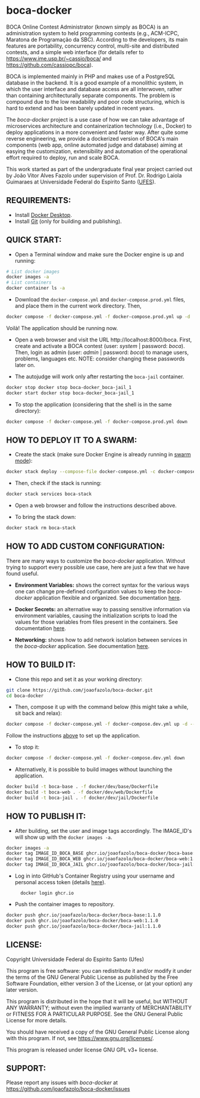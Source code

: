 # boca-docker

BOCA Online Contest Administrator (known simply as BOCA) is an administration system to held programming contests (e.g., ACM-ICPC, Maratona de Programação da SBC). According to the developers, its main features are portability, concurrency control, multi-site and distributed contests, and a simple web interface (for details refer to https://www.ime.usp.br/~cassio/boca/ and https://github.com/cassiopc/boca).

BOCA is implemented mainly in PHP and makes use of a PostgreSQL database in the backend. It is a good example of a monolithic system, in which the user interface and database access are all interwoven, rather than containing architecturally separate components. The problem is compound due to the low readability and poor code structuring, which is hard to extend and has been barely updated in recent years.

The _boca-docker_ project is a use case of how we can take advantage of microservices architecture and containerization technology (i.e., Docker) to deploy applications in a more convenient and faster way. After quite some reverse engineering, we provide a dockerized version of BOCA's main components (web app, online automated judge and database) aiming at easying the customization, extensibility and automation of the operational effort required to deploy, run and scale BOCA.

This work started as part of the undergraduate final year project carried out by João Vitor Alves Fazolo under supervision of Prof. Dr. Rodrigo Laiola Guimaraes at Universidade Federal do Espirito Santo ([UFES](https://www.ufes.br/)).

## REQUIREMENTS:

* Install [Docker Desktop](https://www.docker.com/get-started).
* Install [Git](https://github.com/git-guides/install-git) (only for building and publishing).

## QUICK START:

* Open a Terminal window and make sure the Docker engine is up and running:

```bash
# List docker images
docker images -a
# List containers
docker container ls -a
```

* Download the `docker-compose.yml` and `docker-compose.prod.yml` files, and place them in the current work directory. Then,

```bash
docker compose -f docker-compose.yml -f docker-compose.prod.yml up -d
```

Voilà! The application should be running now.

* Open a web browser and visit the URL http://localhost:8000/boca. First, create and activate a BOCA contest (user: _system_ | password: _boca_). Then, login as admin (user: _admin_ | password: _boca_) to manage users, problems, languages etc. NOTE: consider changing these passwords later on.

* The autojudge will work only after restarting the `boca-jail` container.

```bash
docker stop docker stop boca-docker_boca-jail_1
docker start docker stop boca-docker_boca-jail_1
```

* To stop the application (considering that the shell is in the same directory):

```bash
docker compose -f docker-compose.yml -f docker-compose.prod.yml down
```

## HOW TO DEPLOY IT TO A SWARM:

* Create the stack (make sure Docker Engine is already running in [swarm mode](https://docs.docker.com/engine/swarm/swarm-mode/)):

```bash
docker stack deploy --compose-file docker-compose.yml -c docker-compose.prod.yml boca-stack
```

* Then, check if the stack is running:

```bash
docker stack services boca-stack
```

* Open a web browser and follow the instructions described above.

* To bring the stack down:

```bash
docker stack rm boca-stack
```

## HOW TO ADD CUSTOM CONFIGURATION:

There are many ways to customize the _boca-docker_ application. Without trying to support every possible use case, here are just a few that we have found useful.

* **Environment Variables:** shows the correct syntax for the various ways one can change pre-defined configuration values to keep the _boca-docker_ application flexible and organized. See documentation [here](tests/env/README.md).

* **Docker Secrets:** an alternative way to passing sensitive information via environment variables, causing the initialization scripts to load the values for those variables from files present in the containers. See documentation [here](tests/secrets/README.md).

* **Networking:** shows how to add network isolation between services in the _boca-docker_ application. See documentation [here](tests/networks/README.md).

## HOW TO BUILD IT:

* Clone this repo and set it as your working directory:

```bash
git clone https://github.com/joaofazolo/boca-docker.git
cd boca-docker
```

* Then, compose it up with the command below (this might take a while, sit back and relax):

```bash
docker compose -f docker-compose.yml -f docker-compose.dev.yml up -d --build
```

Follow the instructions [above](#quick-start) to set up the application.

* To stop it:

```bash
docker compose -f docker-compose.yml -f docker-compose.dev.yml down
```

* Alternatively, it is possible to build images without launching the application.

```bash
docker build -t boca-base . -f docker/dev/base/Dockerfile
docker build -t boca-web . -f docker/dev/web/Dockerfile
docker build -t boca-jail . -f docker/dev/jail/Dockerfile
```

## HOW TO PUBLISH IT:

* After building, set the user and image tags accordingly. The IMAGE_ID's will show up with the `docker images -a`.

```bash
docker images -a
docker tag IMAGE_ID_BOCA_BASE ghcr.io/joaofazolo/boca-docker/boca-base:1.1.0
docker tag IMAGE_ID_BOCA_WEB ghcr.io/joaofazolo/boca-docker/boca-web:1.1.0
docker tag IMAGE_ID_BOCA_JAIL ghcr.io/joaofazolo/boca-docker/boca-jail:1.1.0
```

* Log in into GitHub's Container Registry using your username and personal access token (details [here](https://docs.github.com/en/packages/working-with-a-github-packages-registry/working-with-the-container-registry#authenticating-to-the-container-registry)).

        docker login ghcr.io

* Push the container images to repository.

```bash
docker push ghcr.io/joaofazolo/boca-docker/boca-base:1.1.0
docker push ghcr.io/joaofazolo/boca-docker/boca-web:1.1.0
docker push ghcr.io/joaofazolo/boca-docker/boca-jail:1.1.0
```

## LICENSE:

Copyright Universidade Federal do Espirito Santo (Ufes)

This program is free software: you can redistribute it and/or modify
it under the terms of the GNU General Public License as published by
the Free Software Foundation, either version 3 of the License, or
(at your option) any later version.

This program is distributed in the hope that it will be useful,
but WITHOUT ANY WARRANTY; without even the implied warranty of
MERCHANTABILITY or FITNESS FOR A PARTICULAR PURPOSE.  See the
GNU General Public License for more details.

You should have received a copy of the GNU General Public License
along with this program.  If not, see <https://www.gnu.org/licenses/>.

This program is released under license GNU GPL v3+ license.

## SUPPORT:

Please report any issues with _boca-docker_ at https://github.com/joaofazolo/boca-docker/issues
